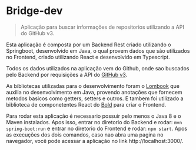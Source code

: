 # Bridge-dev

> Aplicação para buscar informações de repositorios utilizando a API do GitHub v3.

Esta aplicação é composta por um Backend Rest criado utilizando o Springboot, desenvolvido em Java, o qual provem dados que são utilizados no Frontend, criado utilizando React e desenvolvido em Typescript. 

Todos os dados utilizados na aplicação vem do Github, onde sao buscados pelo Backend por requisições a API do [GitHub v3](https://developer.github.com/v3/). 

As bibliotecas utilizadas para o desenvolvimento foram o [Lombook](https://projectlombok.org/) que auxilia no desenvolvimento em Java, provendo anotações que fornecem metodos basicos como getters, setters e outros. E tambem foi utilizado a biblioteca de componetentes React do [Bold](https://bold.bridge.ufsc.br/pt/) para criar o Frontend.

Para rodar esta aplicação é necessario possuir pelo menos o Java 8 e o Maven instalados. 
Apos isso, entrar no diretorio do Backend e rodar: ``` mvn spring-boot:run ``` e entrar no diretorio do Frontend e rodar: ```npm start```. 
Apos as execuções dos dois comandos, caso nao abra uma pagina no navegador, você pode acessar a aplicação no link http://localhost:3000/.
